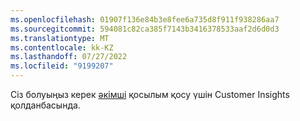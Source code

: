 ```yaml
---
ms.openlocfilehash: 01907f136e84b3e8fee6a735d8f911f938286aa7
ms.sourcegitcommit: 594081c82ca385f7143b3416378533aaf2d6d0d3
ms.translationtype: MT
ms.contentlocale: kk-KZ
ms.lasthandoff: 07/27/2022
ms.locfileid: "9199207"
---
```

Сіз болуыңыз керек [әкімші](../permissions.md) қосылым қосу үшін Customer Insights қолданбасында.